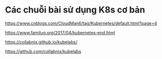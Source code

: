 # Các chuỗi bài sử dụng K8s cơ bản

https://www.cnblogs.com/CloudMan6/tag/Kubernetes/default.html?page=4

https://www.familug.org/2017/04/kubernetes-end.html

https://collabnix.github.io/kubelabs/

https://github.com/collabnix/kubelabs